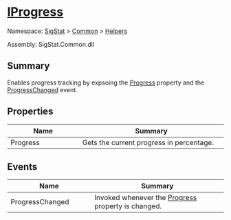 # [IProgress](./IProgress.md)

Namespace: [SigStat](././) > [Common](./../README.md) > [Helpers](./README.md)

Assembly: SigStat.Common.dll

## Summary
Enables progress tracking by expsoing the [Progress](https://github.com/hargitomi97/sigstat/blob/master/docs/md/SigStat/Common/Helpers/IProgress.md) property and the [ProgressChanged](https://github.com/hargitomi97/sigstat/blob/master/docs/md/SigStat/Common/Helpers/IProgress.md) event.

## Properties

| Name<div><a href="#"><img width=225></a></div> | Summary<div><a href="#"><img width=525></a></div> | 
| --- | --- | 
| Progress | Gets the current progress in percentage. | 


## Events

| Name<div><a href="#"><img width=225></a></div> | Summary<div><a href="#"><img width=525></a></div> | 
| --- | --- | 
| ProgressChanged | Invoked whenever the [Progress](https://github.com/hargitomi97/sigstat/blob/master/docs/md/SigStat/Common/Helpers/IProgress.md) property is changed. | 


